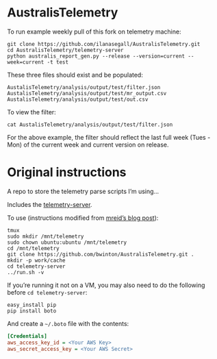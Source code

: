 AustralisTelemetry
==================


To run example weekly pull of this fork on telemetry machine:

```Shell
git clone https://github.com/ilanasegall/AustralisTelemetry.git
cd AustralisTelemetry/telemetry-server
python australis_report_gen.py --release --version=current --week=current -t test
```

These three files should exist and be populated:

```Shell
AustalisTelemetry/analysis/output/test/filter.json
AustalisTelemetry/analysis/output/test/mr_output.csv
AustalisTelemetry/analysis/output/test/out.csv
```

To view the filter:
```Shell 
cat AustalisTelemetry/analysis/output/test/filter.json
```
For the above example, the filter should reflect the last full week (Tues - Mon) of the current week and current version on release.



Original instructions
=====================



A repo to store the telemetry parse scripts I’m using…

Includes the [telemetry-server](https://github.com/mozilla/telemetry-server.git).

To use (instructions modified from [mreid’s blog post](http://mreid-moz.github.io/blog/2013/11/06/current-state-of-telemetry-analysis/)):

```Shell
tmux
sudo mkdir /mnt/telemetry
sudo chown ubuntu:ubuntu /mnt/telemetry
cd /mnt/telemetry
git clone https://github.com/bwinton/AustralisTelemetry.git .
mkdir -p work/cache
cd telemetry-server
../run.sh -v
```

If you’re running it not on a VM, you may also need to do the following before `cd telemetry-server`:

```Shell
easy_install pip
pip install boto
```

And create a `~/.boto` file with the contents:
```INI
[Credentials]
aws_access_key_id = <Your AWS Key>
aws_secret_access_key = <Your AWS Secret>
```
